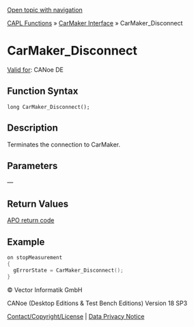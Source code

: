 [Open topic with navigation](../../../../../CANoeDEFamily.htm#Topics/CAPLFunctions/CarMaker/Functions/CAPLfunctionCarMakerDisconnect.md)

[CAPL Functions](../../CAPLfunctions.md) » [CarMaker Interface](../CAPLfunctionsCarMakerOverview.md) » CarMaker_Disconnect

# CarMaker_Disconnect

[Valid for](../../../Shared/FeatureAvailability.md): CANoe DE

## Function Syntax

```
long CarMaker_Disconnect();
```

## Description

Terminates the connection to CarMaker.

## Parameters

—

## Return Values

[APO return code](../CAPLfunctionsCarMakerReturnCodes.md)

## Example

```c
on stopMeasurement
{
  gErrorState = CarMaker_Disconnect();
}
```

© Vector Informatik GmbH

CANoe (Desktop Editions & Test Bench Editions) Version 18 SP3

[Contact/Copyright/License](../../../Shared/ContactCopyrightLicense.md) | [Data Privacy Notice](https://www.vector.com/int/en/company/get-info/privacy-policy/)